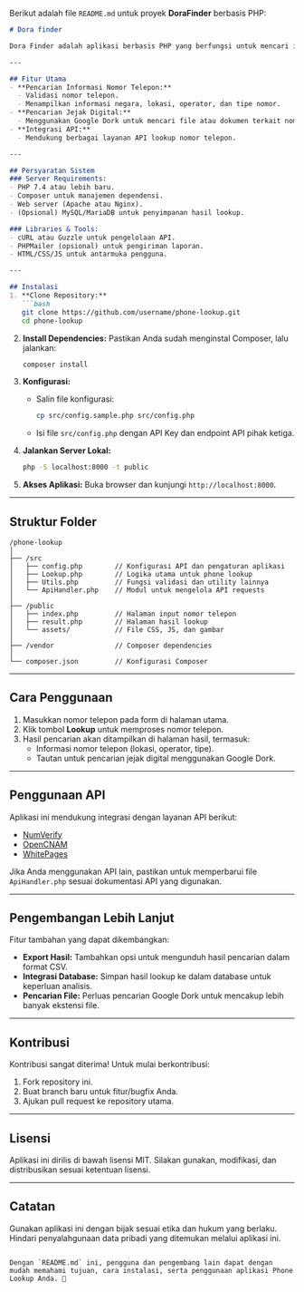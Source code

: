 Berikut adalah file `README.md` untuk proyek **DoraFinder** berbasis PHP:

```markdown
# Dora finder 

Dora Finder adalah aplikasi berbasis PHP yang berfungsi untuk mencari informasi terkait nomor telepon tertentu, mirip dengan *PhoneInfoga*. Aplikasi ini memanfaatkan API pihak ketiga dan teknik Google Dork untuk pencarian lebih mendalam.

---

## Fitur Utama
- **Pencarian Informasi Nomor Telepon:**
  - Validasi nomor telepon.
  - Menampilkan informasi negara, lokasi, operator, dan tipe nomor.
- **Pencarian Jejak Digital:**
  - Menggunakan Google Dork untuk mencari file atau dokumen terkait nomor telepon.
- **Integrasi API:**
  - Mendukung berbagai layanan API lookup nomor telepon.

---

## Persyaratan Sistem
### Server Requirements:
- PHP 7.4 atau lebih baru.
- Composer untuk manajemen dependensi.
- Web server (Apache atau Nginx).
- (Opsional) MySQL/MariaDB untuk penyimpanan hasil lookup.

### Libraries & Tools:
- cURL atau Guzzle untuk pengelolaan API.
- PHPMailer (opsional) untuk pengiriman laporan.
- HTML/CSS/JS untuk antarmuka pengguna.

---

## Instalasi
1. **Clone Repository:**
   ```bash
   git clone https://github.com/username/phone-lookup.git
   cd phone-lookup
   ```

2. **Install Dependencies:**
   Pastikan Anda sudah menginstal Composer, lalu jalankan:
   ```bash
   composer install
   ```

3. **Konfigurasi:**
   - Salin file konfigurasi:
     ```bash
     cp src/config.sample.php src/config.php
     ```
   - Isi file `src/config.php` dengan API Key dan endpoint API pihak ketiga.

4. **Jalankan Server Lokal:**
   ```bash
   php -S localhost:8000 -t public
   ```

5. **Akses Aplikasi:**
   Buka browser dan kunjungi `http://localhost:8000`.

---

## Struktur Folder
```
/phone-lookup
│
├── /src
│   ├── config.php        // Konfigurasi API dan pengaturan aplikasi
│   ├── Lookup.php        // Logika utama untuk phone lookup
│   ├── Utils.php         // Fungsi validasi dan utility lainnya
│   └── ApiHandler.php    // Modul untuk mengelola API requests
│
├── /public
│   ├── index.php         // Halaman input nomor telepon
│   ├── result.php        // Halaman hasil lookup
│   └── assets/           // File CSS, JS, dan gambar
│
├── /vendor               // Composer dependencies
│
└── composer.json         // Konfigurasi Composer
```

---

## Cara Penggunaan
1. Masukkan nomor telepon pada form di halaman utama.
2. Klik tombol **Lookup** untuk memproses nomor telepon.
3. Hasil pencarian akan ditampilkan di halaman hasil, termasuk:
   - Informasi nomor telepon (lokasi, operator, tipe).
   - Tautan untuk pencarian jejak digital menggunakan Google Dork.

---

## Penggunaan API
Aplikasi ini mendukung integrasi dengan layanan API berikut:
- [NumVerify](https://numverify.com/)
- [OpenCNAM](https://www.opencnam.com/)
- [WhitePages](https://pro.whitepages.com/)

Jika Anda menggunakan API lain, pastikan untuk memperbarui file `ApiHandler.php` sesuai dokumentasi API yang digunakan.

---

## Pengembangan Lebih Lanjut
Fitur tambahan yang dapat dikembangkan:
- **Export Hasil:** Tambahkan opsi untuk mengunduh hasil pencarian dalam format CSV.
- **Integrasi Database:** Simpan hasil lookup ke dalam database untuk keperluan analisis.
- **Pencarian File:** Perluas pencarian Google Dork untuk mencakup lebih banyak ekstensi file.

---

## Kontribusi
Kontribusi sangat diterima! Untuk mulai berkontribusi:
1. Fork repository ini.
2. Buat branch baru untuk fitur/bugfix Anda.
3. Ajukan pull request ke repository utama.

---

## Lisensi
Aplikasi ini dirilis di bawah lisensi MIT. Silakan gunakan, modifikasi, dan distribusikan sesuai ketentuan lisensi.

---

## Catatan
Gunakan aplikasi ini dengan bijak sesuai etika dan hukum yang berlaku. Hindari penyalahgunaan data pribadi yang ditemukan melalui aplikasi ini.
```

Dengan `README.md` ini, pengguna dan pengembang lain dapat dengan mudah memahami tujuan, cara instalasi, serta penggunaan aplikasi Phone Lookup Anda. 🎉
